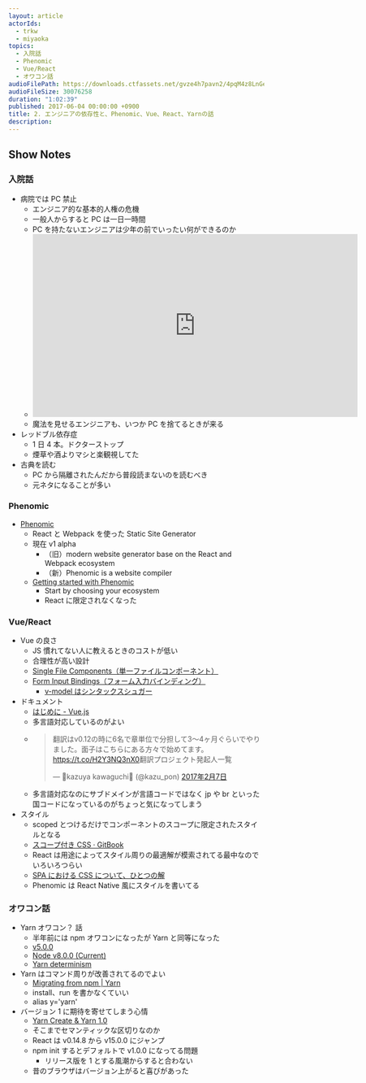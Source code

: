 ```yaml
---
layout: article
actorIds:
  - trkw
  - miyaoka
topics:
  - 入院話
  - Phenomic
  - Vue/React
  - オワコン話
audioFilePath: https://downloads.ctfassets.net/gvze4h7pavn2/4pqM4z8LnGeOQW2OMi4QyW/8e413b21c4996a54f94e9ae137e2b82d/2.mp3
audioFileSize: 30076258
duration: "1:02:39"
published: 2017-06-04 00:00:00 +0900
title: 2. エンジニアの依存性と、Phenomic、Vue、React、Yarnの話
description:
---
```


## Show Notes

### 入院話

* 病院では PC 禁止
  * エンジニア的な基本的人権の危機
  * 一般人からすると PC は一日一時間
  * PC を持たないエンジニアは少年の前でいったい何ができるのか
  * <iframe width="640" height="360" src="https://www.youtube.com/embed/hnX0L4I_8IQ" frameborder="0" allowfullscreen></iframe>
  * 魔法を見せるエンジニアも、いつか PC を捨てるときが来る
* レッドブル依存症
  * 1 日 4 本。ドクターストップ
  * 煙草や酒よりマシと楽観視してた
* 古典を読む
  * PC から隔離されたんだから普段読まないのを読むべき
  * 元ネタになることが多い

### Phenomic

* [Phenomic](https://phenomic.io/)
  * React と Webpack を使った Static Site Generator
  * 現在 v1 alpha
    * （旧）modern website generator base on the React and Webpack ecosystem
    * （新）Phenomic is a website compiler
  * [Getting started with Phenomic](https://phenomic.io/docs/getting-started)
    * Start by choosing your ecosystem
    * React に限定されなくなった

### Vue/React

* Vue の良さ
  * JS 慣れてない人に教えるときのコストが低い
  * 合理性が高い設計
  * [Single File Components（単一ファイルコンポーネント）](https://jp.vuejs.org/v2/guide/single-file-components.html)
  * [Form Input Bindings（フォーム入力バインディング）](https://jp.vuejs.org/v2/guide/forms.html)
    * [v-model はシンタックスシュガー](https://jp.vuejs.org/v2/guide/components.html#%E3%82%AB%E3%82%B9%E3%82%BF%E3%83%A0%E3%82%A4%E3%83%99%E3%83%B3%E3%83%88%E3%82%92%E4%BD%BF%E7%94%A8%E3%81%97%E3%81%9F%E3%83%95%E3%82%A9%E3%83%BC%E3%83%A0%E5%85%A5%E5%8A%9B%E3%82%B3%E3%83%B3%E3%83%9D%E3%83%BC%E3%83%8D%E3%83%B3%E3%83%88)
* ドキュメント
  * [はじめに - Vue.js](https://jp.vuejs.org/v2/guide/)
  * 多言語対応しているのがよい
  * <blockquote class="twitter-tweet" data-conversation="none" data-lang="ja"><p lang="ja" dir="ltr">翻訳はv0.12の時に6名で章単位で分担して3〜4ヶ月ぐらいでやりました。面子はこちらにある方々で始めてます。<a href="https://t.co/H2Y3NQ3nX0">https://t.co/H2Y3NQ3nX0</a>翻訳プロジェクト発起人一覧</p>&mdash; 🐤kazuya kawaguchi🐤 (@kazu_pon) <a href="https://twitter.com/kazu_pon/status/828857706853199873">2017年2月7日</a></blockquote>
  * 多言語対応なのにサブドメインが言語コードではなく jp や br といった国コードになっているのがちょっと気になってしまう
* スタイル
  * scoped とつけるだけでコンポーネントのスコープに限定されたスタイルとなる
  * [スコープ付き CSS · GitBook](https://vue-loader.vuejs.org/ja/features/scoped-css.html)
  * React は用途によってスタイル周りの最適解が模索されてる最中なのでいろいろつらい
  * [SPA における CSS について、ひとつの解](http://yoshiko.hatenablog.jp/entry/css-in-js)
  * Phenomic は React Native 風にスタイルを書いてる

### オワコン話

* Yarn オワコン？ 話
  * 半年前には npm オワコンになったが Yarn と同等になった
  * [v5.0.0](http://blog.npmjs.org/post/161081169345/v500)
  * [Node v8.0.0 (Current)](https://nodejs.org/en/blog/release/v8.0.0/)
  * [Yarn determinism](https://yarnpkg.com/blog/2017/05/31/determinism/)
* Yarn はコマンド周りが改善されてるのでよい
  * [Migrating from npm \| Yarn](https://yarnpkg.com/lang/en/docs/migrating-from-npm/#toc-cli-commands-comparison)
  * install、run を書かなくていい
  * alias y='yarn'
* バージョン 1 に期待を寄せてしまう心情
  * [Yarn Create & Yarn 1.0](https://yarnpkg.com/blog/2017/05/12/introducing-yarn/)
  * そこまでセマンティックな区切りなのか
  * React は v0.14.8 から v15.0.0 にジャンプ
  * npm init するとデフォルトで v1.0.0 になってる問題
    * リリース版を 1 とする風潮からすると合わない
  * 昔のブラウザはバージョン上がると喜びがあった
